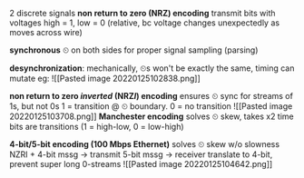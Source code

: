 2 discrete signals
**non return to zero (NRZ) encoding** transmit bits with voltages high = 1, low = 0 (relative, bc voltage changes unexpectedly as moves across wire)

**synchronous** ⏲ on both sides for proper signal sampling (parsing)

**desynchronization**: mechanically, ⏲s won't be exactly the same, timing can mutate eg:
![[Pasted image 20220125102838.png]]

**non return to zero *inverted* (NRZ*I*) encoding** ensures ⏲ sync for streams of 1s, but not 0s
1 = transition @ ⏲ boundary. 0 = no transition
![[Pasted image 20220125103708.png]]
**Manchester encoding** solves ⏲ skew, takes x2 time
bits are transitions  (1 = high-low, 0 = low-high)

**4-bit/5-bit encoding (100 Mbps Ethernet)** solves ⏲ skew w/o slowness
NZRI + 4-bit mssg -> transmit 5-bit mssg -> receiver translate to 4-bit, prevent super long 0-streams
![[Pasted image 20220125104642.png]]
